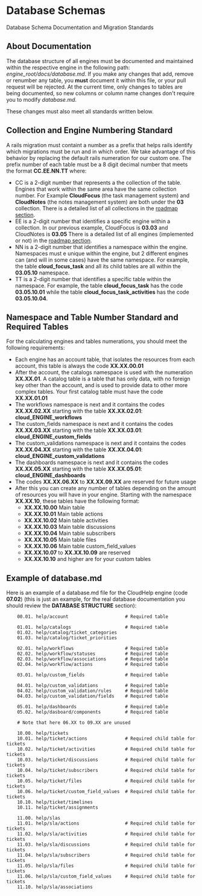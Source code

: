 # Database Schemas
Database Schema Documentation and Migration Standards



## About Documentation
The database structure of all engines must be documented and maintained within the respective engine in the following path: *engine\_root/docs/database.md*. If you make any changes that add, remove or renumber any table, you **must** document it within this file, or your pull request will be rejected. At the current time, only changes to tables are being documented, so new columns or column name changes don't require you to modify *database.md*.

These changes must also meet all standards written below.

## Collection and Engine Numbering Standard
A rails migration must containt a number as a prefix that helps rails identify which migrations must be run and in which order. We take advantage of this behavior by replacing the default rails numeration for our custom one. The prefix number of each table must be a 8 digit decimal number that meets the format **CC.EE.NN.TT** where:

- CC is a 2-digit number that represents a the collection of the table. Engines that work within the same area have the same collection number. For Example **CloudFocus** (the task management system) and **CloudNotes** (the notes management system) are both under the **03** collection. There is a detailed list of all collections in the [roadmap section](/development/roadmap).
- EE is a 2-digit number that identifies a specific engine within a collection. In our previous example, CloudFocus is **03.03** and CloudNotes is **03.05** There is a detailed list of all engines (implemented or not) in the [roadmap section](/development/roadmap).
- NN is a 2-digit number that identifies a namespace within the engine. Namespaces must e unique within the engine, but 2 different engines can (and will in some cases) have the same namespace. For example, the table **cloud\_focus\_task** and all its child tables are all within the **03.05.10** namespace.
- TT is a 2-digit number that identifies a specific table within the namespace. For example, the table **cloud\_focus\_task** has the code **03.05.10.01** while the table **cloud\_focus\_task\_activities** has the code **03.05.10.04**.

## Namespace and Table Number Standard and Required Tables 
For the calculating engines and tables numerations, you should meet the following requirements:

- Each engine has an account table, that isolates the resources from each account, this table is always the code **XX.XX.00.01**
- After the account, the catalogs namespace is used with the numeration **XX.XX.01**. A catalog table is a table that has only data, with no foreign key other than the account, and is used to provide data to other more complex tables. Your first catalog table must have the code **XX.XX.01.01**
- The workflows namespace is next and it contains the codes **XX.XX.02.XX** starting with the table **XX.XX.02.01**: **cloud\_ENGINE\_workflows**
- The custom\_fields namespace is next and it contains the codes **XX.XX.03.XX** starting with the table **XX.XX.03.01**: **cloud\_ENGINE\_custom_fields**
- The custom_validations namespace is next and it contains the codes **XX.XX.04.XX** starting with the table **XX.XX.04.01**: **cloud\_ENGINE\_custom\_validations**
- The dashboards namespace is next and it contains the codes **XX.XX.05.XX** starting with the table **XX.XX.05.01**: **cloud\_ENGINE\_dashboards**
- The codes **XX.XX.06.XX** to **XX.XX.09.XX** are reserved for future usage
- After this you can create any number of tables depending on the amount of resources you will have in your engine. Starting with the namespace **XX.XX.10**, these tables have the following format:
    - **XX.XX.10.00** Main table
    - **XX.XX.10.01** Main table actions
    - **XX.XX.10.02** Main table activities
    - **XX.XX.10.03** Main table discussions
    - **XX.XX.10.04** Main table subscribers
    - **XX.XX.10.05** Main table files
    - **XX.XX.10.06** Main table custom\_field\_values
    - **XX.XX.10.07** to **XX.XX.10.09** are reserved
    - **XX.XX.10.10** and higher are for your custom tables

## Example of database.md

Here is an example of a database.md file for the CloudHelp engine (code **07.02**) (this is just an example, for the real database documentation you should review the **DATABASE STRUCTURE** section):

```plaintext
    00.01. help/account                     # Required table

    01.01. help/catalogs                    # Required table
    01.02. help/catalog/ticket_categories 
    01.03. help/catalog/ticket_priorities

    02.01. help/workflows                   # Required table
    02.02. help/workflow/statuses           # Required table
    02.03. help/workflow/associations       # Required table
    02.04. help/workflow/actions            # Required table

    03.01. help/custom_fields               # Required table

    04.01. help/custom_validations          # Required table
    04.02. help/custom_validation/rules     # Required table
    04.03. help/custom_validation/fields    # Required table

    05.01. help/dashboards                  # Required table
    05.02. help/dasboard/components         # Required table

    # Note that here 06.XX to 09.XX are unused

    10.00. help/tickets
    10.01. help/ticket/actions              # Required child table for tickets
    10.02. help/ticket/activities           # Required child table for tickets
    10.03. help/ticket/discussions          # Required child table for tickets
    10.04. help/ticket/subscribers          # Required child table for tickets
    10.05. help/ticket/files                # Required child table for tickets
    10.06. help/ticket/custom_field_values  # Required child table for tickets
    10.10. help/ticket/timelines
    10.11. help/ticket/assignments

    11.00. help/slas
    11.01. help/sla/actions                 # Required child table for tickets
    11.02. help/sla/activities              # Required child table for tickets
    11.03. help/sla/discussions             # Required child table for tickets
    11.04. help/sla/subscribers             # Required child table for tickets
    11.05. help/sla/files                   # Required child table for tickets
    11.06. help/sla/custom_field_values     # Required child table for tickets
    11.10. help/sla/associations
```
